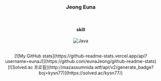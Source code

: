 <div align="center"> 
  
  ### Jeong Euna

  <br/>
  
  #### skill
  ![Java](https://img.shields.io/badge/Java-007396.svg?&style=for-the-badge&logo=Java&logoColor=white)
  
  <br/>
  [![My GitHub stats](https://github-readme-stats.vercel.app/api?username=eunaJ)](https://github.com/eunaJeong/github-readme-stats)

  <br/>
  [![Solved.ac 프로필](http://mazassumnida.wtf/api/v2/generate_badge?boj=kysn77)](https://solved.ac/kysn77/)
  
</div>
